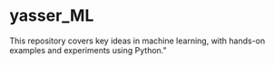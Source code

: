 # yasser_ML
This repository covers key ideas in machine learning, with hands-on examples and experiments using Python."
